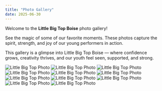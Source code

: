 ```yaml
---
title: "Photo Gallery"
date: 2025-06-30
---
```


Welcome to the **Little Big Top Boise** photo gallery!

See the magic of some of our favorite moments. These photos capture the  spirit, strength, and joy of our young performers in action.

This gallery  is a glimpse into Little Big Top Boise — where confidence grows, creativity thrives, and our youth feel seen, supported, and strong. 

![Little Big Top Photo](/images/gallery/gallery1.jpg)
![Little Big Top Photo](/images/gallery/gallery2.jpg)
![Little Big Top Photo](/images/gallery/gallery3.jpg)
![Little Big Top Photo](/images/gallery/gallery4.jpg)
![Little Big Top Photo](/images/gallery/gallery5.jpg)
![Little Big Top Photo](/images/gallery/gallery6.jpg)
![Little Big Top Photo](/images/gallery/gallery7.jpg)
![Little Big Top Photo](/images/gallery/gallery8.jpg)
![Little Big Top Photo](/images/gallery/gallery9.jpg)
![Little Big Top Photo](/images/gallery/gallery10.jpg)
![Little Big Top Photo](/images/gallery/gallery11.jpg)
